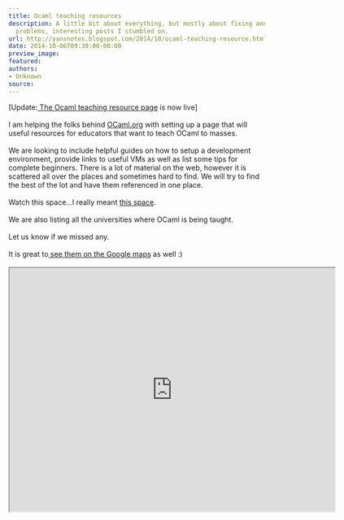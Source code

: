 ```yaml
---
title: Ocaml teaching resources
description: A little bit about everything, but mostly about fixing annoying tech
  problems, interesting posts I stumbled on.
url: http://yansnotes.blogspot.com/2014/10/ocaml-teaching-resource.html
date: 2014-10-06T09:39:00-00:00
preview_image:
featured:
authors:
- Unknown
source:
---
```


<div dir="ltr" style="text-align: left;" trbidi="on">
[Update:<a href="http://ocaml.org/learn/teaching-ocaml.html" target="_blank"> The Ocaml teaching resource page</a> is now live] <br/>
<br/>
I am helping the folks behind <a href="http://ocaml.org/">OCaml.org</a> with setting up a page that will useful resources for educators that want to teach OCaml to masses.<br/>
<br/>
We are looking to include helpful guides on how to setup a development environment, provide links to useful VMs as well as list some tips for complete beginners. There is a lot of material on the web, however it is scattered all over the places and sometimes hard to find. We will try to find the best of the lot and have them referenced in one place.<br/>
<br/>
Watch this space...I really meant <a href="https://github.com/ocaml/ocaml.org/wiki/OCAML-Teaching-Resources" target="_blank">this space</a>.<br/>
<br/>
We are also listing all the universities where OCaml is being taught.<br/>
<br/>
Let us know if we missed any.<br/>
<br/>
It is great to<a href="https://www.google.com/maps/d/view?mid=zk8_K4G_usic.kkzYvEvqV44Q" target="_blank"> see them on the Google maps</a> as well :)<br/>
<br/>
<iframe height="480" src="https://www.google.com/maps/d/embed?mid=zk8_K4G_usic.kkzYvEvqV44Q" width="640"></iframe>

</div>

